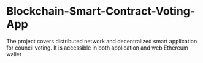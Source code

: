 # Blockchain-Smart-Contract-Voting-App
The project covers distributed network and decentralized smart application for council voting. It is accessible in both application and web Ethereum wallet
